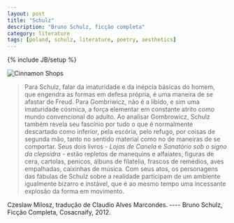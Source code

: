 ```yaml
---
layout: post
title: "Schulz"
description: "Bruno Schulz, ficção completa"
category: literature
tags: [poland, schulz, literature, poetry, aesthetics]
---
```

{% include JB/setup %}


![Cinnamon Shops](https://dl.dropbox.com/u/5666518/shops.jpg)


>Para Schulz, falar da imaturidade e da inépcia básicas do homem, que engendra as formas em defesa própria, é uma maneira de se afastar de Freud. Para Gombriwicz, não é a libido, e sim uma imaturidade cósmica, a força elementar em constante atrito como mundo convencional do adulto. Ao analisar Gombrowicz, Schulz também revela seu fascínio por tudo o que é normalmente descartado como inferior, pela escória, pelo refugo, por coisas de segunda mão, tanto no sentido material como no de maneiras de se comportar. Seus dois livros - *Lojas de Canela* e *Sanatório sob o signo da clepsidra* - estão repletos de manequins e alfaiates, figuras de cera, cartolas, penicos, álbuns de filatelia, frascos de remédios, aves empalhadas, caixinhas de música. Com seus atos, os personagens das fábulas de Schulz sobre a realidade participam de um ambiente igualmente bizarro e instável, que é ao mesmo tempo uma incessante explosão da forma em movimento. 

Czeslaw Milosz, tradução de Claudio Alves Marcondes. ---- Bruno Schulz, Ficção Completa, Cosacnaify, 2012.